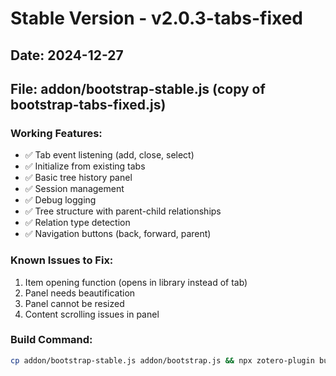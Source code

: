 # Stable Version - v2.0.3-tabs-fixed

## Date: 2024-12-27

## File: addon/bootstrap-stable.js (copy of bootstrap-tabs-fixed.js)

### Working Features:

- ✅ Tab event listening (add, close, select)
- ✅ Initialize from existing tabs
- ✅ Basic tree history panel
- ✅ Session management
- ✅ Debug logging
- ✅ Tree structure with parent-child relationships
- ✅ Relation type detection
- ✅ Navigation buttons (back, forward, parent)

### Known Issues to Fix:

1. Item opening function (opens in library instead of tab)
2. Panel needs beautification
3. Panel cannot be resized
4. Content scrolling issues in panel

### Build Command:

```bash
cp addon/bootstrap-stable.js addon/bootstrap.js && npx zotero-plugin build
```
